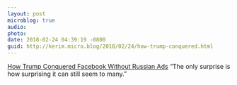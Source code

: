 ```yaml
---
layout: post
microblog: true
audio: 
photo: 
date: 2018-02-24 04:39:19 -0800
guid: http://kerim.micro.blog/2018/02/24/how-trump-conquered.html
---
```

[How Trump Conquered Facebook Without Russian Ads](https://www.wired.com/story/how-trump-conquered-facebookwithout-russian-ads/) “The only surprise is how surprising it can still seem to many.” 
